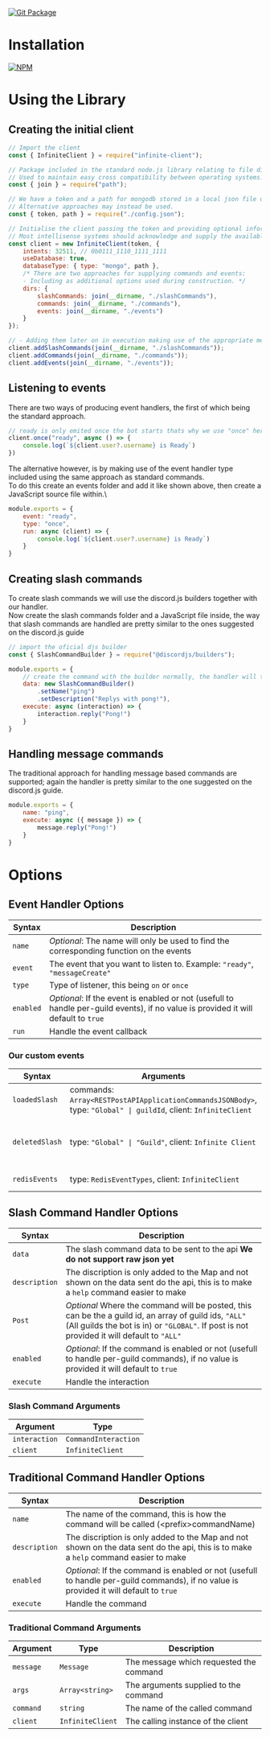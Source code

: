 [![Git Package](https://github.com/Infinite-Fansub/Infinite-Client/actions/workflows/github-publish.yml/badge.svg)](https://github.com/Infinite-Fansub/Infinite-Client/actions/workflows/github-publish.yml)

# Installation

[![NPM](https://nodei.co/npm/infinite-client.png)](https://nodei.co/npm/infinite-client)

# Using the Library

## Creating the initial client

```js
// Import the client
const { InfiniteClient } = require("infinite-client");

// Package included in the standard node.js library relating to file directories.
// Used to maintain easy cross compatibility between operating systems.
const { join } = require("path");

// We have a token and a path for mongodb stored in a local json file of the format *{ "token": "your-token", "path": "your-uri" }*
// Alternative approaches may instead be used.
const { token, path } = require("./config.json");

// Initialise the client passing the token and providing optional information.
// Most intellisense systems should acknowledge and supply the available options.
const client = new InfiniteClient(token, {
    intents: 32511, // 0b0111_1110_1111_1111
    useDatabase: true,
    databaseType: { type: "mongo", path },
    /* There are two approaches for supplying commands and events:
    - Including as additional options used during construction. */
    dirs: {
        slashCommands: join(__dirname, "./slashCommands"),
        commands: join(__dirname, "./commands"),
        events: join(__dirname, "./events")
    }
});

// - Adding them later on in execution making use of the appropriate methods of the custom client to load the command & event folders
client.addSlashCommands(join(__dirname, "./slashCommands"));
client.addCommands(join(__dirname, "./commands"));
client.addEvents(join(__dirname, "./events"));
```

## Listening to events

There are two ways of producing event handlers, the first of which being the standard approach.

```js
// ready is only emited once the bot starts thats why we use "once" here instead of "on"
client.once("ready", async () => {
    console.log(`${client.user?.username} is Ready`)
})
```

The alternative however, is by making use of the event handler type included using the same approach as standard commands.\
To do this create an events folder and add it like shown above, then create a JavaScript source file within.\

```js
module.exports = {
    event: "ready",
    type: "once",
    run: async (client) => {
        console.log(`${client.user?.username} is Ready`)
    }
}
```

## Creating slash commands

To create slash commands we will use the discord.js builders together with our handler.\
Now create the slash commands folder and a JavaScript file inside, the way that slash commands are handled are pretty similar to the ones suggested on the discord.js guide

```js
// import the oficial djs builder
const { SlashCommandBuilder } = require("@discordjs/builders");

module.exports = {
    // create the command with the builder normally, the handler will take of everything
    data: new SlashCommandBuilder()
        .setName("ping")
        .setDescription("Replys with pong!"),
    execute: async (interaction) => {
        interaction.reply("Pong!")
    }
}
```

## Handling message commands

The traditional approach for handling message based commands are supported; again the handler is pretty similar to the one suggested on the discord.js guide.

```js
module.exports = {
    name: "ping",
    execute: async ({ message }) => {
        message.reply("Pong!")
    }
}
```

# Options

## Event Handler Options

| Syntax    | Description                                                                                                                        |
| --------- | ---------------------------------------------------------------------------------------------------------------------------------- |
| `name`    | *Optional*: The name will only be used to find the corresponding function on the events                                            |
| `event`   | The event that you want to listen to. Example: `"ready"`, `"messageCreate"`                                                        |
| `type`    | Type of listener, this being `on` or `once`                                                                                        |
| `enabled` | *Optional*: If the event is enabled or not (usefull to handle per-guild events), if no value is provided it will default to `true` |
| `run`     | Handle the event callback                                                                                                          |

### Our custom events

| Syntax         | Arguments                                                                                                        | Description                                                                     |
| -------------- | ---------------------------------------------------------------------------------------------------------------- | ------------------------------------------------------------------------------- |
| `loadedSlash`  | commands: `Array<RESTPostAPIApplicationCommandsJSONBody>`, type: `"Global" \| guildId`, client: `InfiniteClient` | Emited when slash commands are loaded.                                          |
| `deletedSlash` | type: `"Global" \| "Guild"`, client: `Infinite Client`                                                           | Emited when slash commands are deleted using the `deleteSlashCommands` function |
| `redisEvents`  | type: `RedisEventTypes`, client: `InfiniteClient`                                                                | Emited when the redis client logs in                                            |
## Slash Command Handler Options

| Syntax        | Description                                                                                                                                                                                          |
| ------------- | ---------------------------------------------------------------------------------------------------------------------------------------------------------------------------------------------------- |
| `data`        | The slash command data to be sent to the api **We do not support raw json yet**                                                                                                                      |
| `description` | The discription is only added to the Map and not shown on the data sent do the api, this is to make a `help` command easier to make                                                                  |
| `Post`        | *Optional* Where the command will be posted, this can be the a guild id, an array of guild ids, `"ALL"` (All guilds the bot is in) or `"GLOBAL"`. If post is not provided it will default to `"ALL"` |
| `enabled`     | *Optional*: If the command is enabled or not (usefull to handle per-guild commands), if no value is provided it will default to `true`                                                               |
| `execute`     | Handle the interaction                                                                                                                                                                               |

### Slash Command Arguments

| Argument      | Type                 |
| ------------- | -------------------- |
| `interaction` | `CommandInteraction` |
| `client`      | `InfiniteClient`     |

## Traditional Command Handler Options

| Syntax        | Description                                                                                                                            |
| ------------- | -------------------------------------------------------------------------------------------------------------------------------------- |
| `name`        | The name of the command, this is how the command will be called (\<prefix>commandName)                                                 |
| `description` | The discription is only added to the Map and not shown on the data sent do the api, this is to make a `help` command easier to make    |
| `enabled`     | *Optional*: If the command is enabled or not (usefull to handle per-guild commands), if no value is provided it will default to `true` |
| `execute`     | Handle the command                                                                                                                     |

### Traditional Command Arguments

| Argument  | Type             | Description                             |
| --------- | ---------------- | --------------------------------------- |
| `message` | `Message`        | The message which requested the command |
| `args`    | `Array<string>`  | The arguments supplied to the command   |
| `command` | `string`         | The name of the called command          |
| `client`  | `InfiniteClient` | The calling instance of the client      |
